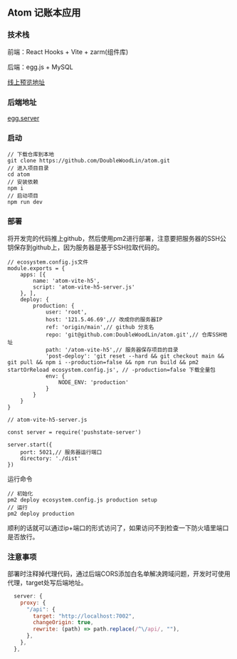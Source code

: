## Atom 记账本应用
### 技术栈
前端：React Hooks + Vite + zarm(组件库)

后端：egg.js + MySQL

<a href="http://121.5.46.69:5021">线上预览地址</a>

### 后端地址
<a href="https://github.com/DoubleWoodLin/egg-server">egg.server</a>

### 启动

```
// 下载仓库到本地
git clone https://github.com/DoubleWoodLin/atom.git
// 进入项目目录
cd atom
// 安装依赖
npm i
// 启动项目
npm run dev
```

### 部署
将开发完的代码推上github，然后使用pm2进行部署，注意要把服务器的SSH公钥保存到github上，因为服务器是基于SSH拉取代码的。
```javascrpt
// ecosystem.config.js文件
module.exports = {
    apps: [{
        name: 'atom-vite-h5',
        script: 'atom-vite-h5-server.js'
    }, ],
    deploy: {
        production: {
            user: 'root',
            host: '121.5.46.69',// 改成你的服务器IP
            ref: 'origin/main',// github 分支名
            repo: 'git@github.com:DoubleWoodLin/atom.git',// 仓库SSH地址
            path: '/atom-vite-h5',// 服务器保存项目的目录
            'post-deploy': 'git reset --hard && git checkout main && git pull && npm i --production=false && npm run build && pm2 startOrReload ecosystem.config.js', // -production=false 下载全量包
            env: {
                NODE_ENV: 'production'
            }
        }
    }
}

// atom-vite-h5-server.js 

const server = require('pushstate-server')

server.start({
    port: 5021,// 服务器运行端口
    directory: './dist'
})
```
运行命令
```
// 初始化
pm2 deploy ecosystem.config.js production setup
// 运行
pm2 deploy production 
```
顺利的话就可以通过ip+端口的形式访问了，如果访问不到检查一下防火墙里端口是否放行。

### 注意事项
部署时注释掉代理代码，通过后端CORS添加白名单解决跨域问题，开发时可使用代理，target处写后端地址。
```javascript
  server: {
    proxy: {
      "/api": {
        target: "http://localhost:7002",
        changeOrigin: true,
        rewrite: (path) => path.replace(/^\/api/, ""),
      },
    },
  },
```

